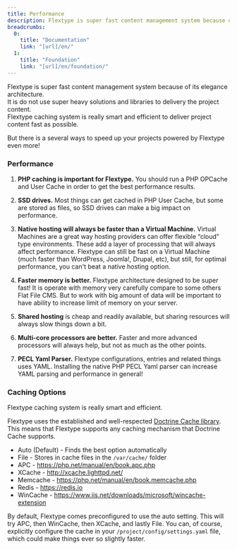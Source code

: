 ```yaml
---
title: Performance
description: Flextype is super fast content management system because of its elegance architecture. It is do not use super heavy solutions and libraries to delivery the project content. Flextype caching system is really smart and efficient to deliver project content fast as possible.
breadcrumbs:
  0:
    title: "Documentation"
    link: "[url]/en/"
  1:
    title: "Foundation"
    link: "[url]/en/foundation/"
---
```


Flextype is super fast content management system because of its elegance architecture.<br>It is do not use super heavy solutions and libraries to delivery the project content.<br>Flextype caching system is really smart and efficient to deliver project content fast as possible.

But there is a several ways to speed up your projects powered by Flextype even more!

### Performance

1. **PHP caching is important for Flextype.** You should run a PHP OPCache and User Cache in order to get the best performance results.

2. **SSD drives.** Most things can get cached in PHP User Cache, but some are stored as files, so SSD drives can make a big impact on performance.

3. **Native hosting will always be faster than a Virtual Machine.** Virtual Machines are a great way hosting providers can offer flexible “cloud” type environments. These add a layer of processing that will always affect performance. Flextype can still be fast on a Virtual Machine (much faster than WordPress, Joomla!, Drupal, etc), but still, for optimal performance, you can't beat a native hosting option.

4. **Faster memory is better.** Flextype architecture designed to be super fast! It is operate with memory very carefully compare to some others Flat File CMS. But to work with big amount of data will be important to have ability to increase limit of memory on your server.

5. **Shared hosting** is cheap and readily available, but sharing resources will always slow things down a bit.

6. **Multi-core processors are better.** Faster and more advanced processors will always help, but not as much as the other points.

7. **PECL Yaml Parser.** Flextype configurations, entries and related things uses YAML. Installing the native PHP PECL Yaml parser can increase YAML parsing and performance in general!

### Caching Options

Flextype caching system is really smart and efficient.

Flextype uses the established and well-respected [Doctrine Cache library](https://www.doctrine-project.org/projects/doctrine-orm/en/2.6/reference/caching.html). This means that Flextype supports any caching mechanism that Doctrine Cache supports.

* Auto (Default) - Finds the best option automatically
* File - Stores in cache files in the `/var/cache/` folder
* APC - https://php.net/manual/en/book.apc.php
* XCache - http://xcache.lighttpd.net/
* Memcache - https://php.net/manual/en/book.memcache.php
* Redis - https://redis.io
* WinCache - https://www.iis.net/downloads/microsoft/wincache-extension

By default, Flextype comes preconfigured to use the auto setting. This will try APC, then WinCache, then XCache, and lastly File. You can, of course, explicitly configure the cache in your `/project/config/settings.yaml` file, which could make things ever so slightly faster.
